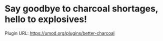# Say goodbye to charcoal shortages, hello to explosives!

Plugin URL: https://umod.org/plugins/better-charcoal

